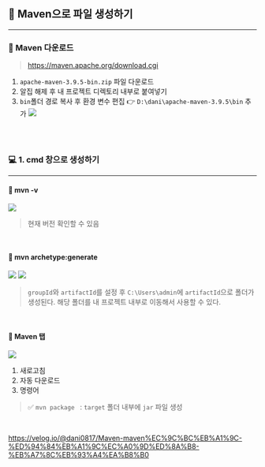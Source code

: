 ## 📕 Maven으로 파일 생성하기
___


### 📩 Maven 다운로드
> https://maven.apache.org/download.cgi

1. `apache-maven-3.9.5-bin.zip` 파일 다운로드
2. 알집 해제 후 내 프로젝트 디렉토리 내부로 붙여넣기
3. `bin`폴더 경로 복사 후 환경 변수 편집
   👉 `D:\dani\apache-maven-3.9.5\bin` 추가
   ![](https://velog.velcdn.com/images/dani0817/post/547b00fa-d500-428b-991e-3d53f88c7903/image.png)

<br>
<br>

### 💻 1. cmd 창으로 생성하기
___
#### 📩 mvn -v
![](https://velog.velcdn.com/images/dani0817/post/8d26ea7b-561e-448b-a2f0-bd9ddf09f33c/image.png)
> 현재 버전 확인할 수 있음

<br>

#### 📩 mvn archetype:generate
![](https://velog.velcdn.com/images/dani0817/post/06d50f58-4554-4f27-a233-1d53cdd82007/image.png)
![](https://velog.velcdn.com/images/dani0817/post/b3e4e3a9-5b0b-4f57-bc35-4db0287a267a/image.png)

> `groupId`와 `artifactId`를 설정 후 `C:\Users\admin`에 `artifactId`으로 폴더가 생성된다. 해당 폴더를 내 프로젝트 내부로 이동해서 사용할 수 있다.

<br>

#### 💾 Maven 탭
![](https://velog.velcdn.com/images/dani0817/post/4ee2a4cf-fcf9-4ba6-b5d0-5e38e1fb1adf/image.png)

1. 새로고침
2. 자동 다운로드
3. 명령어

> ✅ `mvn package ` : `target` 폴더 내부에 `jar` 파일 생성

<br>


https://velog.io/@dani0817/Maven-maven%EC%9C%BC%EB%A1%9C-%ED%94%84%EB%A1%9C%EC%A0%9D%ED%8A%B8-%EB%A7%8C%EB%93%A4%EA%B8%B0
